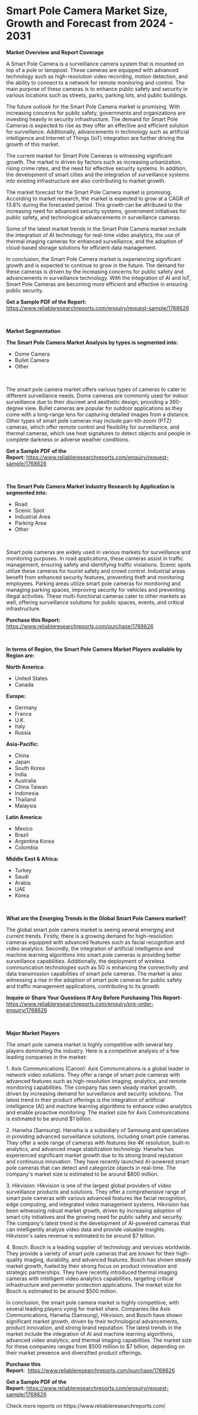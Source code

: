 <p><h1>Smart Pole Camera Market Size, Growth and Forecast from 2024 - 2031</h1></p><p><strong>Market Overview and Report Coverage</strong></p>
<p><p>A Smart Pole Camera is a surveillance camera system that is mounted on top of a pole or lamppost. These cameras are equipped with advanced technology such as high-resolution video recording, motion detection, and the ability to connect to a network for remote monitoring and control. The main purpose of these cameras is to enhance public safety and security in various locations such as streets, parks, parking lots, and public buildings.</p><p>The future outlook for the Smart Pole Camera market is promising. With increasing concerns for public safety, governments and organizations are investing heavily in security infrastructure. The demand for Smart Pole Cameras is expected to rise as they offer an effective and efficient solution for surveillance. Additionally, advancements in technology such as artificial intelligence and Internet of Things (IoT) integration are further driving the growth of this market.</p><p>The current market for Smart Pole Cameras is witnessing significant growth. The market is driven by factors such as increasing urbanization, rising crime rates, and the need for effective security systems. In addition, the development of smart cities and the integration of surveillance systems into existing infrastructure are also contributing to market growth.</p><p>The market forecast for the Smart Pole Camera market is promising. According to market research, the market is expected to grow at a CAGR of 13.8% during the forecasted period. This growth can be attributed to the increasing need for advanced security systems, government initiatives for public safety, and technological advancements in surveillance cameras.</p><p>Some of the latest market trends in the Smart Pole Camera market include the integration of AI technology for real-time video analytics, the use of thermal imaging cameras for enhanced surveillance, and the adoption of cloud-based storage solutions for efficient data management.</p><p>In conclusion, the Smart Pole Camera market is experiencing significant growth and is expected to continue to grow in the future. The demand for these cameras is driven by the increasing concerns for public safety and advancements in surveillance technology. With the integration of AI and IoT, Smart Pole Cameras are becoming more efficient and effective in ensuring public security.</p></p>
<p><strong>Get a Sample PDF of the Report:</strong> <a href="https://www.reliableresearchreports.com/enquiry/request-sample/1768626">https://www.reliableresearchreports.com/enquiry/request-sample/1768626</a></p>
<p>&nbsp;</p>
<p><strong>Market Segmentation</strong></p>
<p><strong>The Smart Pole Camera Market Analysis by types is segmented into:</strong></p>
<p><ul><li>Dome Camera</li><li>Bullet Camera</li><li>Other</li></ul></p>
<p>&nbsp;</p>
<p><p>The smart pole camera market offers various types of cameras to cater to different surveillance needs. Dome cameras are commonly used for indoor surveillance due to their discreet and aesthetic design, providing a 360-degree view. Bullet cameras are popular for outdoor applications as they come with a long-range lens for capturing detailed images from a distance. Other types of smart pole cameras may include pan-tilt-zoom (PTZ) cameras, which offer remote control and flexibility for surveillance, and thermal cameras, which use heat signatures to detect objects and people in complete darkness or adverse weather conditions.</p></p>
<p><strong>Get a Sample PDF of the Report:</strong>&nbsp;<a href="https://www.reliableresearchreports.com/enquiry/request-sample/1768626">https://www.reliableresearchreports.com/enquiry/request-sample/1768626</a></p>
<p>&nbsp;</p>
<p><strong>The Smart Pole Camera Market Industry Research by Application is segmented into:</strong></p>
<p><ul><li>Road</li><li>Scenic Spot</li><li>Industrial Area</li><li>Parking Area</li><li>Other</li></ul></p>
<p>&nbsp;</p>
<p><p>Smart pole cameras are widely used in various markets for surveillance and monitoring purposes. In road applications, these cameras assist in traffic management, ensuring safety and identifying traffic violations. Scenic spots utilize these cameras for tourist safety and crowd control. Industrial areas benefit from enhanced security features, preventing theft and monitoring employees. Parking areas utilize smart pole cameras for monitoring and managing parking spaces, improving security for vehicles and preventing illegal activities. These multi-functional cameras cater to other markets as well, offering surveillance solutions for public spaces, events, and critical infrastructure.</p></p>
<p><strong>Purchase this Report:</strong>&nbsp; <a href="https://www.reliableresearchreports.com/purchase/1768626">https://www.reliableresearchreports.com/purchase/1768626</a></p>
<p>&nbsp;</p>
<p><strong>In terms of Region, the Smart Pole Camera Market Players available by Region are:</strong></p>
<p>
    <p> <strong> North America: </strong>
        <ul>
            <li>United States</li>
            <li>Canada</li>
        </ul>
        </p> 
    <p> <strong> Europe: </strong>
        <ul>
            <li>Germany</li>
            <li>France</li>
            <li>U.K.</li>
            <li>Italy</li>
            <li>Russia</li>
        </ul>
        </p> 
    <p> <strong> Asia-Pacific: </strong>
        <ul>
            <li>China</li>
            <li>Japan</li>
            <li>South Korea</li>
            <li>India</li>
            <li>Australia</li>
            <li>China Taiwan</li>
            <li>Indonesia</li>
            <li>Thailand</li>
            <li>Malaysia</li>
        </ul>
        </p> 
    <p> <strong> Latin America: </strong>
        <ul>
            <li>Mexico</li>
            <li>Brazil</li>
            <li>Argentina Korea</li>
            <li>Colombia</li>
        </ul>
        </p> 
    <p> <strong> Middle East & Africa: </strong>
        <ul>
            <li>Turkey</li>
            <li>Saudi</li>
            <li>Arabia</li>
            <li>UAE</li>
            <li>Korea</li>
        </ul>
    </p>
    </p>
<p>&nbsp;</p>
<p><strong>What are the Emerging Trends in the Global Smart Pole Camera market?</strong></p>
<p><p>The global smart pole camera market is seeing several emerging and current trends. Firstly, there is a growing demand for high-resolution cameras equipped with advanced features such as facial recognition and video analytics. Secondly, the integration of artificial intelligence and machine learning algorithms into smart pole cameras is providing better surveillance capabilities. Additionally, the deployment of wireless communication technologies such as 5G is enhancing the connectivity and data transmission capabilities of smart pole cameras. The market is also witnessing a rise in the adoption of smart pole cameras for public safety and traffic management applications, contributing to its growth.</p></p>
<p><strong>Inquire or Share Your Questions If Any Before Purchasing This Report</strong>- <a href="https://www.reliableresearchreports.com/enquiry/pre-order-enquiry/1768626">https://www.reliableresearchreports.com/enquiry/pre-order-enquiry/1768626</a></p>
<p>&nbsp;</p>
<p><strong>Major Market Players</strong></p>
<p><p>The smart pole camera market is highly competitive with several key players dominating the industry. Here is a competitive analysis of a few leading companies in the market:</p><p>1. Axis Communications (Canon): Axis Communications is a global leader in network video solutions. They offer a range of smart pole cameras with advanced features such as high-resolution imaging, analytics, and remote monitoring capabilities. The company has seen steady market growth, driven by increasing demand for surveillance and security solutions. The latest trend in their product offerings is the integration of artificial intelligence (AI) and machine learning algorithms to enhance video analytics and enable proactive monitoring. The market size for Axis Communications is estimated to be around $1 billion.</p><p>2. Hanwha (Samsung): Hanwha is a subsidiary of Samsung and specializes in providing advanced surveillance solutions, including smart pole cameras. They offer a wide range of cameras with features like 4K resolution, built-in analytics, and advanced image stabilization technology. Hanwha has experienced significant market growth due to its strong brand reputation and continuous innovation. They have recently launched AI-powered smart pole cameras that can detect and categorize objects in real-time. The company's market size is estimated to be around $800 million.</p><p>3. Hikvision: Hikvision is one of the largest global providers of video surveillance products and solutions. They offer a comprehensive range of smart pole cameras with various advanced features like facial recognition, edge computing, and integrated video management systems. Hikvision has been witnessing robust market growth, driven by increasing adoption of smart city initiatives and the growing need for public safety and security. The company's latest trend is the development of AI-powered cameras that can intelligently analyze video data and provide valuable insights. Hikvision's sales revenue is estimated to be around $7 billion.</p><p>4. Bosch: Bosch is a leading supplier of technology and services worldwide. They provide a variety of smart pole cameras that are known for their high-quality imaging, durability, and advanced features. Bosch has shown steady market growth, fueled by their strong focus on product innovation and strategic partnerships. They have recently introduced thermal imaging cameras with intelligent video analytics capabilities, targeting critical infrastructure and perimeter protection applications. The market size for Bosch is estimated to be around $500 million.</p><p>In conclusion, the smart pole camera market is highly competitive, with several leading players vying for market share. Companies like Axis Communications, Hanwha (Samsung), Hikvision, and Bosch have shown significant market growth, driven by their technological advancements, product innovation, and strong brand reputation. The latest trends in the market include the integration of AI and machine learning algorithms, advanced video analytics, and thermal imaging capabilities. The market size for these companies ranges from $500 million to $7 billion, depending on their market presence and diversified product offerings.</p></p>
<p><strong>Purchase this Report:</strong>&nbsp;&nbsp;<a href="https://www.reliableresearchreports.com/purchase/1768626">https://www.reliableresearchreports.com/purchase/1768626</a></p>
<p></p>
<p><strong>Get a Sample PDF of the Report:</strong>&nbsp;<a href="https://www.reliableresearchreports.com/enquiry/request-sample/1768626">https://www.reliableresearchreports.com/enquiry/request-sample/1768626</a></p>
<p>Check more reports on https://www.reliableresearchreports.com/</p>